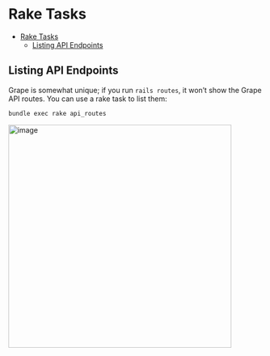 # Rake Tasks

- [Rake Tasks](#rake-tasks)
  - [Listing API Endpoints](#listing-api-endpoints)

## Listing API Endpoints
Grape is somewhat unique; if you run `rails routes`, it won’t show the Grape API routes. You can use a rake task to list them:
```bash
bundle exec rake api_routes
```
<img width="441" alt="image" src="https://github.com/user-attachments/assets/8de3688e-ebca-45ea-82fb-815a3410525d">